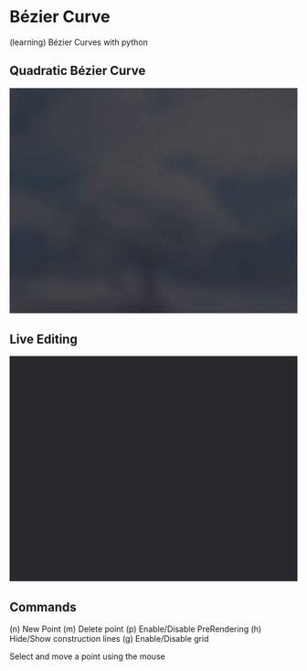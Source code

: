 # Bézier Curve
 (learning) Bézier Curves with python

## Quadratic Bézier Curve
![QuadraticCurve](./img/QuadraticCurve.gif)

## Live Editing
![Editing](./img/Editing.gif)

## Commands
(n) New Point 
(m) Delete point
(p) Enable/Disable PreRendering
(h) Hide/Show construction lines
(g) Enable/Disable grid

Select and move a point using the mouse


